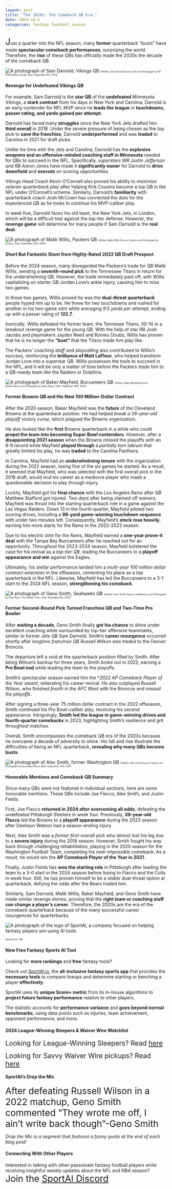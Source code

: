 ```yaml
---
layout: post
title: "The 2020s: The Comeback QB Era."
date: 2024-10-3
categories: fantasy football season
---
```


<span style="font-size:2em;">J</span>ust a quarter into the NFL season, many **former** quarterback “busts” have made **spectacular comeback performances**, surprising the world. Therefore, the **rise** of these QBs has officially made the 2020s the decade of the comeback QB. 

![A photograph of Sam Darnold, Vikings QB ](https://media.pff.com/2024/09/2Y2FW1M-scaled.jpg?w=1200&h=675)
<span style="font-size:0.5em;">(Athlete: Sam Darnold Source: pff.com Photograph by AP Photo/Adam Hunger, Date: September 8th, 2024)</span> 

#### Revenge for Undefeated Vikings QB 

For example, Sam Darnold is the **star QB** of the **undefeated** Minnesota Vikings, a **stark contrast** from his days in New York and Carolina. Darnold is an early contender for NFL MVP since he **leads the league** in **touchdowns, passer rating, and yards gained per attempt**.

Darnold has faced many **struggles** since the New York Jets drafted him **third overall** in 2018. Under the severe pressure of being chosen as the top pick to **save the franchise**, Darnold **underperformed** and was **traded** to Carolina in 2021 for draft picks. 

Unlike his time with the Jets and Carolina, Darnold has the **explosive weapons and an offensive-minded coaching staff in Minnesota** needed for QBs to succeed in the NFL. Specifically, *superstars WR Justin Jefferson and RB Aaron Jones* have made it **significantly easier** for Darnold to **drive downfield** and **execute** on scoring opportunities. 

Vikings Head Coach Kevin O’Connell also proved his ability to *maximize veteran quarterback play* after helping Kirk Cousins become a top QB in the NFL under O’Connell’s scheme. Similarly, Darnold’s **familiarity** with quarterback coach Josh McCown has connected the dots for the experienced QB as he looks to continue his MVP-caliber play. 

In week five, Darnold faces his old team, the New York Jets, in London, which will be a difficult test against the top-tier defense. However, the **revenge game** will determine for many people if Sam Darnold is the **real deal**.

![A photograph of Malik Willis, Packers QB](https://www.jsonline.com/gcdn/authoring/authoring-images/2024/09/22/PMJS/75338061007-getty-2173750652.jpg?crop=4551,2561,x0,y236&width=660&height=371&format=pjpg&auto=webp)
<span style="font-size:0.5em;">(Athlete: Malik Willis Source: jsonline.com Photograph by jsonline, Date: September 22th, 2024)</span> 

#### Short But Fantastic Stunt from Highly-Rated 2022 QB Draft Prospect

Before the 2024 season, many disregarded the Packers’s trade for QB Malik Willis, sending a **seventh-round pick** to the Tennessee Titans in return for the underwhelming QB. However, the trade immediately paid off, with Willis capitalizing on starter QB Jordan Love’s ankle injury, causing him to miss two games. 

In those two games, Willis proved he was the **dual-threat quarterback** people hyped him up to be. He threw for two touchdowns and rushed for another in his two-game stint while averaging *9.5 yards per attempt*, ending up with a passer rating of **122.7**.

*Ironically*, Willis defeated his former team, the Tennesee Titans, 30-14 in a breakout revenge game for the young QB. With the help of star RB Josh Jacobs and playmakers Jayden Reed and Romeo Doubs, Willis has proven that he is no longer the **“bust”** that the Titans made him play like. 

The Packers’ *coaching staff and playcalling* also contributed to Willis’s success, reinforcing the **brilliance of Matt LaFleur**, who helped transform Jordan Love into a superstar QB. Willis possesses the tools to succeed in the NFL, and it will be only a matter of time before the Packers *trade him* to a QB-needy team like the Raiders or Dolphins. 

![A photograph of Baker Mayfield, Buccaneers QB](https://www.pewterreport.com/wp-content/uploads/2024/09/rsz_1usatsi_24241824.jpg)
<span style="font-size:0.5em;">(Athlete: Baker Mayfield Source: pewterreport.com Photograph by Adam Silvon, Date: September 18th, 2024)</span> 

#### Former Browns QB and His New 100 Million-Dollar Contract  

After the 2020 season, Baker Mayfield was the **future** of the Cleveland Browns at the quarterback position. He had helped *break a 26-year-old playoff victory curse*, which plagued the Browns organization. 

He also looked like the **first** Browns quarterback in a while who could **propel the team into becoming Super Bowl contenders**. However, after a **disappointing 2021 season** when the Browns missed the playoffs with an 8-9 record while Mayfield **played through** a *partially torn labrum* that greatly limited his play, he was **traded** to the Carolina Panthers.

In Carolina, Mayfield had an **underwhelming tenure** with the organization during the 2022 season, losing five of the six games he started. As a result, it seemed that Mayfield, who was selected with the first overall pick in the 2018 draft, would end his career as a mediocre player who made a questionable decision to play through injury. 

Luckily, Mayfield got his **final chance** with the Los Angeles Rams after QB Matthew Stafford got injured. *Two days* after being claimed off waivers, Mayfield was thrust into the starting quarterback role in a game against the Las Vegas Raiders. 
Down 13 in the fourth quarter, Mayfield piloted two scoring drives, including a **98-yard game-winning touchdown sequence** with under two minutes left. Consequently, Mayfield’s **stock rose heavily**, earning him more starts for the Rams in the 2022-2023 season.

Due to his electric stint for the Rams, Mayfield earned a **one-year prove-it deal** with the Tampa Bay Buccaneers after he reached out for an opportunity. Throughout the 2023-2024 season, Mayfield bolstered the case for his revival as a *top-tier QB*, leading the Buccaneers to a **playoff appearance and win** against the Eagles. 

Ultimately, his stellar performance landed him a *multi-year 100 million dollar contract extension* in the offseason, cementing his place as a top quarterback in the NFL. Likewise, Mayfield has led the Buccaneers to a 3-1 start to the 2024 NFL season, **strengthening his comeback**.

![A photograph of Geno Smith, Seahawks QB](https://images.seattletimes.com/wp-content/uploads/2023/11/11062023_Geno_Smith-11052023_092134.jpg?d=2040x1383)
<span style="font-size:0.5em;">(Athlete: Geno Smith Source: seattletimes.com Photograph by Dean Rutz / The Seattle Times, Date: November 5th, 2023)</span> 

#### Former Second-Round Pick Turned Franchise QB and Two-Time Pro Bowler

After **waiting a decade**, Geno Smith finally **got his chance** to shine under excellent coaching while surrounded by top-tier offensive teammates, similar to former Jets QB Sam Darnold. Smith’s **career resurgence** occurred shortly after *longtime franchise QB Russell Wilson was traded* to the Denver Broncos. 

The departure left a void at the quarterback position filled by Smith. After being Wilson’s backup for three years, Smith broke out in 2022, earning a **Pro Bowl nod** while leading the team to the playoffs. 

Smith’s spectacular season earned him the **2022 AP Comeback Player of the Year award*, reiterating his career revival. He also outplayed Russell Wilson, who finished *fourth in the AFC West* with the Broncos and *missed the playoffs*. 

After signing a three-year 75 million dollar contract in the 2022 offseason, Smith continued his Pro Bowl-caliber play, receiving his second appearance. Intriguingly, **Smith led the league in game-winning drives and fourth-quarter comebacks** in 2023, highlighting Smith’s resilience and grit throughout matches. 

Overall, Smith encompasses the comeback QB era of the 2020s because he overcame a decade of adversity to shine. His fall and rise illustrate the difficulties of being an NFL quarterback, **revealing why many QBs become busts**. 

![A photograph of Alex Smith, former Washington QB](https://imageio.forbes.com/specials-images/imageserve/614c25c742f2e1cd570c0d2e/Washington-Eagles-Football/960x0.jpg?format=jpg&width=960)
<span style="font-size:0.5em;">(Athlete: Alex Smith Source: Forbes.com Photograph by Associated Press, Date: September 23th, 2021)</span> 

#### Honorable Mentions and Comeback QB Summary

Since many QBs were not featured in individual sections, here are some honorable mentions. These QBs include Joe Flacco, Alex Smith, and Justin Fields. 

First, Joe Flacco **returned in 2024 after overcoming all odds**, defeating the undefeated Pittsburgh Steelers in week four. Previously, **39-year-old Flacco** led the Browns to a **playoff appearance** during the 2023 season after Deshaun Watson had a season-ending injury. 

Next, Alex Smith was a *former first-overall pick* who almost lost his leg due to a **severe injury** during the 2018 season. However, Smith fought his way back through challenging rehabilitation, playing in the 2020 season for the Washington Football Team, completing his *near-impossible* comeback. As a result, he would win the **AP Comeback Player of the Year in 2021**. 

Finally, Justin Fields has **won the starting role** in Pittsburgh after leading the team to a 3-0 start in the 2024 season before losing to Flacco and the Colts in week four. Still, he has proven himself to be a *stable* dual-threat option at quarterback, defying the odds after the Bears traded him. 

Similarly, Sam Darnold, Malik Willis, Baker Mayfield, and Geno Smith have made similar revenge stories, proving that the **right team or coaching staff can change a player’s career**. Therefore, the 2020s are the era of the comeback quarterback because of the many successful career resurgences for quarterbacks. 

![A photograph of the logo of SportAI, a company focused on helping fantasy players win using AI tools](https://miro.medium.com/v2/resize:fit:908/format:webp/0*XJQxNj4js71Q1nRN) 

<span style="font-size:0.5em;">(SportAI Inc *TM*)</span>

#### New Free Fantasy Sports AI Tool

Looking for **more rankings** and **free** fantasy tools? 

Check out [SportAI.io](https://sportai.io/), the **all-inclusive fantasy sports app** that provides the **necessary tools** to compare lineups and determine starting or benching a player **effectively**. 

SportAI uses its **unique Score+ metric** from its in-house algorithms to **project future fantasy performance** relative to other players. 

The statistic accounts for **performance variance** and **goes beyond normal benchmarks**, using data points such as injuries, team achievement, opponent performance, and more.

#### 2024 League-Winning Sleepers & Waiver Wire Watchlist
<span style="font-size:1.5em;">Looking for League-Winning Sleepers? Read [here](https://sportai.io/fantasy/football/draft/2024/08/02/NFL-Fantasy-Football-League-Winning-Breakouts-Sleepers.html)</span>

<span style="font-size:1.5em;">Looking for Savvy Waiver Wire pickups? Read [here](https://sportai.io/fantasy/football/2024/08/31/NFL-Fantasy-Football-Waiver-Wire-Bounce-Back-Comeback-Watchlist.html)</span>

#### SportAI’s Drop the Mic 
<span style="font-size:2em;">After defeating Russell Wilson in a 2022 matchup, Geno Smith commented “They wrote me off, I ain’t write back though”-Geno Smith</span>

*Drop the Mic is a segment that features a funny quote at the end of each blog post!*

#### Connecting With Other Players

Interested in talking with other passionate fantasy football players while receiving insightful weekly updates about the NFL and NBA season? <span style="font-size:2em;">Join the [SportAI Discord](https://discord.gg/YeaMrNGnu7)</span>




